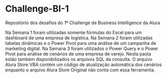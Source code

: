 # Challenge-BI-1
Repositório dos desafios do 1º Challenge de Business Intelligence da Alura

Na Semana 1 foram utilizadas somente fórmulas do Excel para um dashboard de uma empresa de logística.
Na Semana 2 foram utilizadas tabelas dinâmicas e o Power Pivot para uma análise de um campanha de marketing digital.
Na Semana 3 foram utilizados o Power Query e o Power Pivot para análise de cenários de uma empresa de varejo. Nesta pasta estão também disponibilizados os arquivos SQL da consulta. O arquivo Alura Store VBA contém um código de atualização automática dos cenários enquanto o arquivo Alura Store Original não conta com essa ferramenta.
